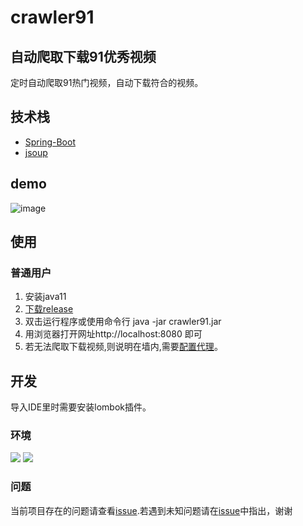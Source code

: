 # crawler91
## 自动爬取下载91优秀视频
定时自动爬取91热门视频，自动下载符合的视频。
## 技术栈
- [Spring-Boot](https://github.com/spring-projects/spring-boot)
- [jsoup](https://github.com/jhy/jsoup)
## demo
![image](https://github.com/blue-troy/crawler91/blob/master/demo.png)
## 使用
### 普通用户
1. 安装java11
2. [下载release](https://github.com/blue-troy/91porn-crawler/releases)
3. 双击运行程序或使用命令行 java -jar crawler91.jar
4. 用浏览器打开网址http://localhost:8080 即可
5. 若无法爬取下载视频,则说明在墙内,需要[配置代理](https://github.com/blue-troy/91porn-crawler/blob/master/user-guide/配置代理.md)。
## 开发
导入IDE里时需要安装lombok插件。
### 环境
  ![](https://img.shields.io/badge/JAVA-11%2B-brightgreen.svg) ![](https://img.shields.io/badge/maven-3.0%2B-brightgreen.svg)
### 问题
当前项目存在的问题请查看[issue](https://github.com/blue-troy/91porn-crawler/issues).若遇到未知问题请在[issue](https://github.com/blue-troy/91porn-crawler/issues)中指出，谢谢
